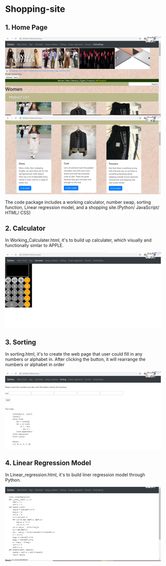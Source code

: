 # Shopping-site

## 1. Home Page

![home_page](https://github.com/sichensong-99/Web-Application-Projects/blob/master/pics/website1.png)
![home_page2](https://github.com/sichensong-99/Web-Application-Projects/blob/master/pics/website2.png)

The code package includes a working calculator, number swap, sorting function, Linear regression model, and a shopping site.(Python/ JavaScript/ HTML/ CSS)

## 2. Calculator

In Working_Calculater.html, it's to build up calculater, which visually and functionally simlar to APPLE.

![cal](https://github.com/sichensong-99/Web-Application-Projects/blob/master/pics/calculator.png)

## 3. Sorting

In sorting.html, it's to create the web page that user could fill in any numbers or alphabet in. After clicking the button, it will rearrange the numbers or alphabet in order

![1](https://github.com/sichensong-99/Web-Application-Projects/blob/master/pics/1.png)

## 4. Linear Regression Model

In Linear_regression.html, it's to build liner regression model through Python.

![2](https://github.com/sichensong-99/Web-Application-Projects/blob/master/pics/2.png)


